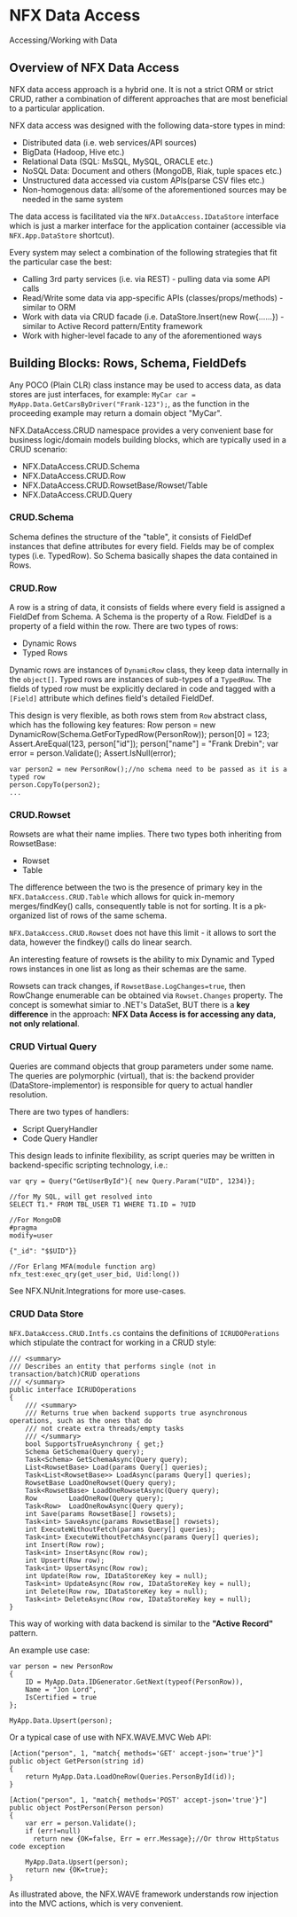 # NFX Data Access
Accessing/Working with Data

## Overview of NFX Data Access
NFX data access approach is a hybrid one. It is not a strict ORM or strict CRUD, rather a 
combination of different approaches that are most beneficial to a particular application.

NFX data access was designed with the following data-store types in mind:

* Distributed data (i.e. web services/API sources)
* BigData (Hadoop, Hive etc.)
* Relational Data (SQL: MsSQL, MySQL, ORACLE etc.)
* NoSQL Data: Document and others (MongoDB, Riak, tuple spaces etc.)
* Unstructured data accessed via custom APIs(parse CSV files etc.)
* Non-homogenous data: all/some of the aforementioned sources may be needed in the same system

The data access is facilitated via the `NFX.DataAccess.IDataStore` interface which is just a 
marker interface for the application container (accessible via `NFX.App.DataStore` shortcut).

Every system may select a combination of the following strategies that fit the particular case the best:

* Calling 3rd party services (i.e. via REST) - pulling data via some API calls
* Read/Write some data via app-specific APIs (classes/props/methods) - similar to ORM
* Work with data via CRUD facade (i.e. DataStore.Insert(new Row{......}) - similar to Active Record pattern/Entity framework
* Work with higher-level facade to any of the aforementioned ways

## Building Blocks: Rows, Schema, FieldDefs

Any POCO (Plain CLR) class instance may be used to access data, as data stores are just interfaces, 
for example:  `MyCar car = MyApp.Data.GetCarsByDriver("Frank-123");`, as the function in the proceeding 
example may return a domain object "MyCar".

NFX.DataAccess.CRUD namespace provides a very convenient base for business logic/domain models
 building blocks, which are typically used in a CRUD scenario:

* NFX.DataAccess.CRUD.Schema
* NFX.DataAccess.CRUD.Row
* NFX.DataAccess.CRUD.RowsetBase/Rowset/Table
* NFX.DataAccess.CRUD.Query

### CRUD.Schema
Schema defines the structure of the "table", it consists of FieldDef instances that define attributes 
for every field. Fields may be of complex types (i.e. TypedRow). So Schema basically shapes the data
contained in Rows.

### CRUD.Row
A row is a string of data, it consists of fields where every field is assigned a FieldDef from Schema.
A Schema is the property of a Row. FieldDef is a property of a field within the row. There are two 
types of rows:

* Dynamic Rows
* Typed Rows

Dynamic rows are instances of `DynamicRow` class, they keep data internally in the `object[]`.
Typed rows are instances of sub-types of a `TypedRow`. The fields of typed row must be explicitly 
declared in code and tagged with a `[Field]` attribute which defines field's detailed FieldDef.

This design is very flexible, as both rows stem from `Row` abstract class, which has the following key
features:
    Row person = new DynamicRow(Schema.GetForTypedRow(PersonRow));
    person[0] = 123;
    Assert.AreEqual(123, person["id"]);
    person["name"] = "Frank Drebin";
    var error = person.Validate();
    Assert.IsNull(error);
    
    var person2 = new PersonRow();//no schema need to be passed as it is a typed row
    person.CopyTo(person2);
    ...
    
### CRUD.Rowset

Rowsets are what their name implies. There two types both inheriting from RowsetBase:
* Rowset
* Table

The difference between the two is the presence of primary key in the `NFX.DataAccess.CRUD.Table`
which allows for quick in-memory merges/findKey() calls, consequently table is not for sorting. It is
a pk-organized list of rows of the same schema.

`NFX.DataAccess.CRUD.Rowset` does not have this limit - it allows to sort the data, however the 
findkey() calls do linear search.

An interesting feature of rowsets is the ability to mix Dynamic and Typed rows instances in one list
as long as their schemas are the same.

Rowsets can track changes, if `RowsetBase.LogChanges=true`, then RowChange enumerable can be obtained 
via `Rowset.Changes` property. The concept is somewhat simiar to .NET's DataSet, BUT there is a 
**key difference** in the approach: **NFX Data Access is for accessing any data, not only relational**.

### CRUD Virtual Query

Queries are command objects that group parameters under some name. The queries are polymorphic (virtual),
that is: the backend provider (DataStore-implementor) is responsible for query to actual handler resolution.

There are two types of handlers:
* Script QueryHandler
* Code Query Handler

This design leads to infinite flexibility, as script queries may be written in backend-specific 
scripting technology, i.e.:

    var qry = Query("GetUserById"){ new Query.Param("UID", 1234)};
    
    //for My SQL, will get resolved into    
    SELECT T1.* FROM TBL_USER T1 WHERE T1.ID = ?UID
    
    //For MongoDB
    #pragma
    modify=user
    
    {"_id": "$$UID"}}
    
    //For Erlang MFA(module function arg)
    nfx_test:exec_qry(get_user_bid, Uid:long())
    
        
See NFX.NUnit.Integrations for more use-cases.


### CRUD Data Store

`NFX.DataAccess.CRUD.Intfs.cs` contains the definitions of `ICRUDOPerations` which stipulate the contract 
for working in a CRUD style:

    /// <summary>
    /// Describes an entity that performs single (not in transaction/batch)CRUD operations
    /// </summary>
    public interface ICRUDOperations
    {
        /// <summary>
        /// Returns true when backend supports true asynchronous operations, such as the ones that do
        /// not create extra threads/empty tasks
        /// </summary>
        bool SupportsTrueAsynchrony { get;}
        Schema GetSchema(Query query);
        Task<Schema> GetSchemaAsync(Query query);
        List<RowsetBase> Load(params Query[] queries);
        Task<List<RowsetBase>> LoadAsync(params Query[] queries);
        RowsetBase LoadOneRowset(Query query);
        Task<RowsetBase> LoadOneRowsetAsync(Query query);
        Row        LoadOneRow(Query query);
        Task<Row>  LoadOneRowAsync(Query query);
        int Save(params RowsetBase[] rowsets);
        Task<int> SaveAsync(params RowsetBase[] rowsets);
        int ExecuteWithoutFetch(params Query[] queries);
        Task<int> ExecuteWithoutFetchAsync(params Query[] queries);
        int Insert(Row row);
        Task<int> InsertAsync(Row row);
        int Upsert(Row row);
        Task<int> UpsertAsync(Row row);
        int Update(Row row, IDataStoreKey key = null);
        Task<int> UpdateAsync(Row row, IDataStoreKey key = null);
        int Delete(Row row, IDataStoreKey key = null);
        Task<int> DeleteAsync(Row row, IDataStoreKey key = null);
    }

This way of working with data backend is similar to the **"Active Record"** pattern.

An example use case:
    
    var person = new PersonRow
    {
        ID = MyApp.Data.IDGenerator.GetNext(typeof(PersonRow)),
        Name = "Jon Lord",
        IsCertified = true
    };
    
    MyApp.Data.Upsert(person);
    
Or a typical case of use with NFX.WAVE.MVC Web API:

    [Action("person", 1, "match{ methods='GET' accept-json='true'}"]
    public object GetPerson(string id)
    {
        return MyApp.Data.LoadOneRow(Queries.PersonById(id));
    }
    
    [Action("person", 1, "match{ methods='POST' accept-json='true'}"]
    public object PostPerson(Person person)
    {
        var err = person.Validate();
        if (err!=null)
          return new {OK=false, Err = err.Message};//Or throw HttpStatus code exception
          
        MyApp.Data.Upsert(person);
        return new {OK=true};
    }

As illustrated above, the NFX.WAVE framework understands row injection into the MVC actions, 
which is very convenient.


